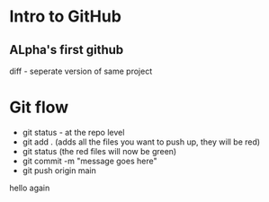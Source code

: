 <!-- this is for markdown text -->

# Intro to GitHub <!-- # acts like a h1, ## = h2  -->

## ALpha's first github

diff - seperate version of same project

# Git flow

- git status - at the repo level 
- git add . (adds all the files you want to push up, they will be red)
- git status (the red files will now be green)
- git commit -m "message goes here"
- git push origin main

hello again